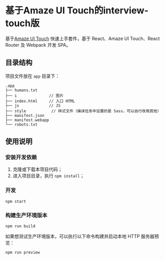# 基于Amaze UI Touch的interview-touch版

基于[Amaze UI Touch](https://github.com/amazeui/amazeui-touch) 快速上手套件，基于 React、Amaze UI Touch、React Router 及 Webpack 开发 SPA。

## 目录结构

项目文件放在 `app` 目录下：

```
.app
├── humans.txt
├── i              // 图片
├── index.html     // 入口 HTML
├── js             // JS
├── style           // 样式文件（编译任务中设置的是 Sass，可以自行改用其他）
├── manifest.json
├── manifest.webapp
└── robots.txt
```

## 使用说明


### 安装开发依赖

1. 克隆或下载本项目代码；
2. 进入项目目录，执行 `npm install`；

### 开发

```
npm start
```

### 构建生产环境版本

```
npm run build
```

如果想测试生产环境版本，可以执行以下命令构建并启动本地 HTTP 服务器预览：

```
npm run preview
```
